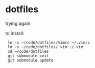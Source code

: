 dotfiles
========

trying again

to install:

     ln -s ~/code/dotfiles/vimrc ~/.vimrc
     ln -s ~/code/dotfiles/.vim ~/.vim
     cd ~/code/dotfiles
     git submodule init
     git submodule update
